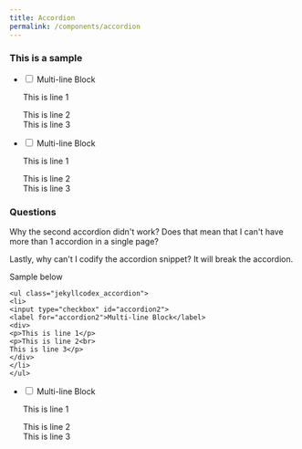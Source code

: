 ```yaml
---
title: Accordion
permalink: /components/accordion
---
```

### This is a sample 

<ul class="jekyllcodex_accordion"> 
<li>
	<input type="checkbox" id="accordion1">
	<label for="accordion2">Multi-line Block</label>
	<div>
		<p>This is line 1</p>
		<p>This is line 2<br>
			This is line 3</p>
	</div>
</li>
</ul>

<ul class="jekyllcodex_accordion"> 
<li>
	<input type="checkbox" id="accordion2">
	<label for="accordion3">Multi-line Block</label>
	<div>
		<p>This is line 1</p>
		<p>This is line 2<br>
			This is line 3</p>
	</div>
</li>
</ul>

### Questions
Why the second accordion didn't work?
Does that mean that I can't have more than 1 accordion in a single page?

Lastly, why can't I codify the accordion snippet? It will break the accordion. 

Sample below
```
<ul class="jekyllcodex_accordion"> 
<li>
<input type="checkbox" id="accordion2">
<label for="accordion2">Multi-line Block</label>
<div>
<p>This is line 1</p>
<p>This is line 2<br>
This is line 3</p>
</div>
</li>
</ul>
```

<ul class="jekyllcodex_accordion"> 
<li>
	<input type="checkbox" id="accordion3">
	<label for="accordion4">Multi-line Block</label>
	<div>
		<p>This is line 1</p>
		<p>This is line 2<br>
			This is line 3</p>
	</div>
</li>
</ul>